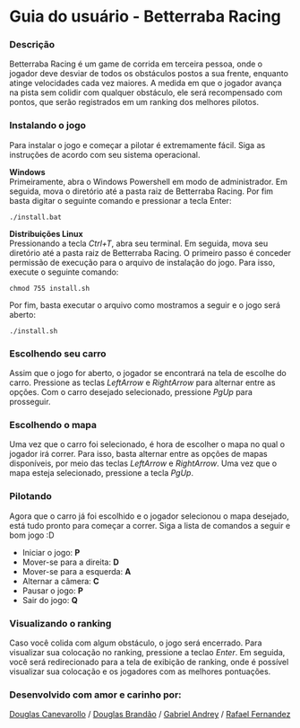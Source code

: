 # Guia do usuário - Betterraba Racing

### Descrição

Betterraba Racing é um game de corrida em terceira pessoa, onde o jogador deve desviar de todos os obstáculos postos a sua frente, enquanto atinge velocidades cada vez maiores. A medida em que o jogador avança na pista sem colidir com qualquer obstáculo, ele será recompensado com pontos, que serão registrados em um ranking dos melhores pilotos.

### Instalando o jogo
Para instalar o jogo e começar a pilotar é extremamente fácil. Siga as instruções de acordo com seu sistema operacional.

**Windows**
</br>
Primeiramente, abra o Windows Powershell em modo de administrador. Em seguida, mova o diretório até a pasta raiz de Betterraba Racing. Por fim basta digitar o seguinte comando e pressionar a tecla Enter:

```./install.bat```

**Distribuições Linux**
</br>
Pressionando a tecla *Ctrl+T*, abra seu terminal. Em seguida, mova seu diretório até a pasta raiz de Betterraba Racing. O primeiro passo é conceder permissão de execução para o arquivo de instalação do jogo. Para isso, execute o seguinte comando:

```chmod 755 install.sh ```

Por fim, basta executar o arquivo como mostramos a seguir e o jogo será aberto:

```./install.sh```

### Escolhendo seu carro
Assim que o jogo for aberto, o jogador se encontrará na tela de escolhe do carro. Pressione as teclas *LeftArrow* e *RightArrow* para alternar entre as opções. Com o carro desejado selecionado, pressione *PgUp* para prosseguir.

### Escolhendo o mapa
Uma vez que o carro foi selecionado, é hora de escolher o mapa no qual o jogador irá correr. Para isso, basta alternar entre as opções de mapas disponíveis, por meio das teclas *LeftArrow* e *RightArrow*. Uma vez que o mapa esteja selecionado, pressione a tecla *PgUp*.

### Pilotando
Agora que o carro já foi escolhido e o jogador selecionou o mapa desejado, está tudo pronto para começar a correr. Siga a lista de comandos a seguir e bom jogo :D

- Iniciar o jogo: **P**
- Mover-se para a direita: **D**
- Mover-se para a esquerda: **A**
- Alternar a câmera: **C**
- Pausar o jogo: **P**
- Sair do jogo: **Q**

### Visualizando o ranking
Caso você colida com algum obstáculo, o jogo será encerrado. Para visualizar sua colocação no ranking, pressione a teclao *Enter*. Em seguida, você será redirecionado para a tela de exibição de ranking, onde é possível visualizar sua colocação e os jogadores com as melhores pontuações.

### Desenvolvido com amor e carinho por:
[Douglas Canevarollo](https://github.com/dcanevarollo)  /  [Douglas Brandão](https://github.com/douglasbrandao21)  /  [Gabriel Andrey](https://github.com/gandrey77) /  [Rafael Fernandez](https://github.com/rafaelfernandezcampos)
